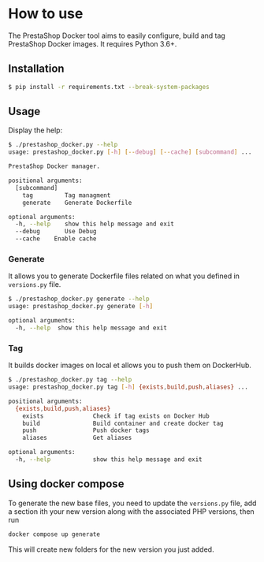 # How to use

The PrestaShop Docker tool aims to easily configure, build and tag PrestaShop Docker images.
It requires Python 3.6+.

## Installation

```bash
$ pip install -r requirements.txt --break-system-packages
```

## Usage

Display the help:

```bash
$ ./prestashop_docker.py --help
usage: prestashop_docker.py [-h] [--debug] [--cache] [subcommand] ...

PrestaShop Docker manager.

positional arguments:
  [subcommand]
    tag         Tag managment
    generate    Generate Dockerfile

optional arguments:
  -h, --help    show this help message and exit
  --debug       Use Debug
  --cache    Enable cache
```

### Generate

It allows you to generate Dockerfile files related on what you defined in `versions.py` file.

```bash
$ ./prestashop_docker.py generate --help
usage: prestashop_docker.py generate [-h]

optional arguments:
  -h, --help  show this help message and exit
```

### Tag

It builds docker images on local et allows you to push them on DockerHub.

```bash
$ ./prestashop_docker.py tag --help
usage: prestashop_docker.py tag [-h] {exists,build,push,aliases} ...

positional arguments:
  {exists,build,push,aliases}
    exists              Check if tag exists on Docker Hub
    build               Build container and create docker tag
    push                Push docker tags
    aliases             Get aliases

optional arguments:
  -h, --help            show this help message and exit
```

## Using docker compose

To generate the new base files, you need to update the `versions.py` file, add a section ith your new version along with the associated PHP versions, then run

```php
docker compose up generate
```

This will create new folders for the new version you just added.
